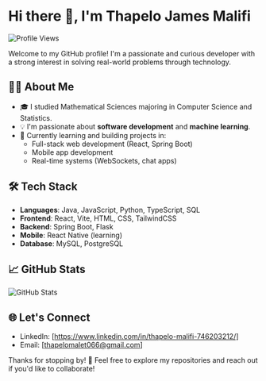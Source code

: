 # Hi there 👋, I'm Thapelo James Malifi

![Profile Views](https://komarev.com/ghpvc/?username=Thapelo-malete&label=Profile%20Views&color=0e75b6&style=flat)

Welcome to my GitHub profile! I'm a passionate and curious developer with a strong interest in solving real-world problems through technology.


## 👨‍💻 About Me

- 🎓 I studied Mathematical Sciences majoring in Computer Science and Statistics.
- 💡 I'm passionate about **software development** and **machine learning**.
- 🌱 Currently learning and building projects in:
  - Full-stack web development (React, Spring Boot)
  - Mobile app development
  - Real-time systems (WebSockets, chat apps)

## 🛠️ Tech Stack

- **Languages**: Java, JavaScript, Python, TypeScript, SQL
- **Frontend**: React, Vite, HTML, CSS, TailwindCSS
- **Backend**: Spring Boot, Flask
- **Mobile**: React Native (learning)
- **Database**: MySQL, PostgreSQL

## 📈 GitHub Stats

![GitHub Stats](https://github-readme-stats.vercel.app/api?username=Thapelo-malete&show_icons=true&theme=tokyonight)

## 🌐 Let's Connect

- LinkedIn: [https://www.linkedin.com/in/thapelo-malifi-746203212/]
- Email: [thapelomalet066@gmail.com]

Thanks for stopping by! 🚀 Feel free to explore my repositories and reach out if you'd like to collaborate!
